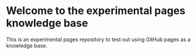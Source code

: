 # Welcome to the experimental pages knowledge base

This is an experimental pages repository to test out using GitHub pages as a knowledge base.
